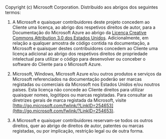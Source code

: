﻿Copyright (c) Microsoft Corporation.  Distribuído aos abrigos dos seguintes termos:
 
1. A Microsoft e quaisquer contribuidores deste projeto concedem ao Cliente uma licença, ao abrigo dos respetivos direitos de autor, para a Documentação do Microsoft Azure ao abrigo da [Licença Creative Commons Attribution 3.0 dos Estados Unidos](http://creativecommons.org/licenses/by/3.0/us/legalcode).  Adicionalmente, em relação a qualquer amostra de código contida na documentação, a Microsoft e quaisquer destes contribuidores concedem ao Cliente uma licença adicional ao abrigo dos respetivos direitos de propriedade intelectual para utilizar o código para desenvolver ou conceber o software do Cliente para o Microsoft Azure.
 
2.  Microsoft, Windows, Microsoft Azure e/ou outros produtos e serviços da Microsoft referenciados na documentação poderão ser marcas registadas ou comerciais da Microsoft nos Estados Unidos e/ou noutros países. Esta licença não concede ao Cliente direitos para utilizar quaisquer nomes, logótipos ou marcas registadas. Para consultar as diretrizes gerais de marca registada da Microsoft, visite [http://go.microsoft.com/fwlink/?LinkID=254653](http://go.microsoft.com/fwlink/?LinkID=254653).
 
3.  A Microsoft e quaisquer contribuidores reservam-se todos os outros direitos, quer ao abrigo de direitos de autor, patentes ou marcas registadas, ou por implicação, restrição legal ou de outra forma.